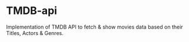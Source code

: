 # TMDB-api
Implementation of TMDB API to fetch &amp; show movies data based on their Titles, Actors &amp; Genres.
